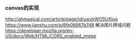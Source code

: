 ### canvas的实现
http://ghmagical.com/article/page/id/uwzkWO5UXjug
https://www.jianshu.com/p/6fe06667b748 解决图片跨域问题   
https://developer.mozilla.org/en-US/docs/Web/HTML/CORS_enabled_image